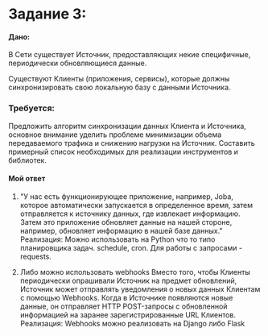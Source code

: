 # Задание 3:

#### Дано:

В Сети существует Источник, предоставляющих некие специфичные, периодически обновляющиеся данные.

Существуют Клиенты (приложения, сервисы), которые должны синхронизировать свою локальную базу с данными Источника.

### Требуется:

Предложить алгоритм синхронизации данных Клиента и Источника, основное внимание уделить проблеме минимизации объема передаваемого трафика и 
снижению нагрузки на Источник. Составить примерный список необходимых для реализации инструментов и библиотек.

#### Мой ответ 

1. "У нас есть функционирующее приложение, например, Joba, которое автоматически запускается в определенное время, 
затем отправляется к источнику данных, где извлекает информацию. Затем это приложение обновляет данные на нашей стороне, 
например, обновляет информацию в нашей базе данных."
Реализация:
Можно использовать на Python что то типо планировщика задач. schedule, cron. Для работы с запросами - requests.

2. Либо можно использовать webhooks
Вместо того, чтобы Клиенты периодически опрашивали Источник на предмет обновлений, Источник может отправлять уведомления 
о новых данных Клиентам с помощью Webhooks. 
Когда в Источнике появляются новые данные, он отправляет HTTP POST-запросы с обновленной информацией на заранее зарегистрированные URL Клиентов.
Реализация:
Webhooks можно реализовать на Django либо Flask
